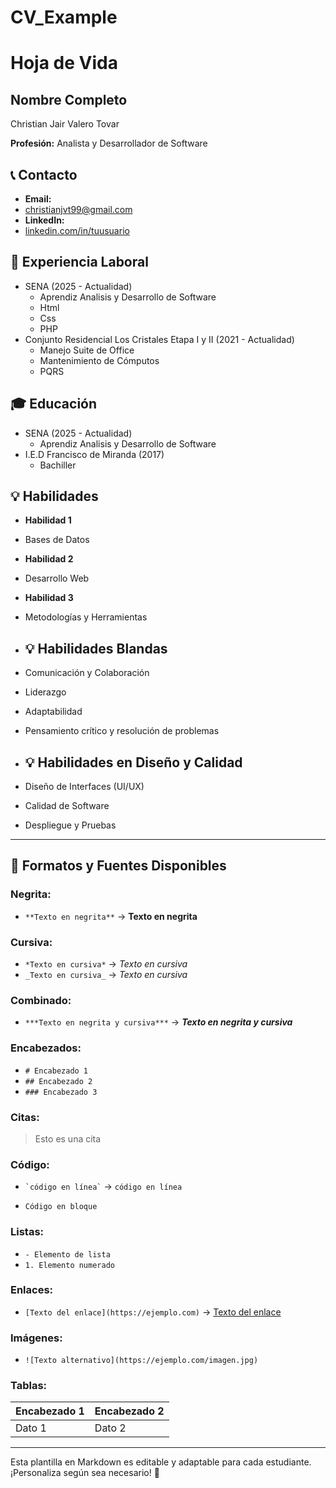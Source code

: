 # CV_Example
# Hoja de Vida

## Nombre Completo
Christian Jair Valero Tovar

**Profesión:**
Analista y Desarrollador de Software

## 📞 Contacto
- **Email:**
- christianjvt99@gmail.com 
- **LinkedIn:** 
- [linkedin.com/in/tuusuario](https://linkedin.com/in/tuusuario)

## 🏢 Experiencia Laboral
- SENA (2025 - Actualidad)
    - Aprendiz Analisis y Desarrollo de Software
    - Html
    - Css
    - PHP
- Conjunto Residencial Los Cristales Etapa I y II (2021 - Actualidad)
    - Manejo Suite de Office
    - Mantenimiento de Cómputos
    - PQRS 

## 🎓 Educación
- SENA (2025 - Actualidad)
    - Aprendiz Analisis y Desarrollo de Software
- I.E.D Francisco de Miranda (2017)
    - Bachiller

## 💡 Habilidades
- **Habilidad 1**
- Bases de Datos
- **Habilidad 2**
- Desarrollo Web
- **Habilidad 3**
- Metodologías y Herramientas

- ## 💡 Habilidades Blandas
- Comunicación y Colaboración
- Liderazgo
- Adaptabilidad
- Pensamiento crítico y resolución de problemas

- ## 💡 Habilidades en Diseño y Calidad
- Diseño de Interfaces (UI/UX)
- Calidad de Software
- Despliegue y Pruebas


---

## 🎨 Formatos y Fuentes Disponibles

### **Negrita:**
- `**Texto en negrita**` → **Texto en negrita**

### **Cursiva:**
- `*Texto en cursiva*` → *Texto en cursiva*
- `_Texto en cursiva_` → _Texto en cursiva_

### **Combinado:**
- `***Texto en negrita y cursiva***` → ***Texto en negrita y cursiva***

### **Encabezados:**
- `# Encabezado 1`
- `## Encabezado 2`
- `### Encabezado 3`

### **Citas:**
> Esto es una cita

### **Código:**
- `` `código en línea` `` → `código en línea`
- ```
  Código en bloque
  ```

### **Listas:**
- `- Elemento de lista`
- `1. Elemento numerado`

### **Enlaces:**
- `[Texto del enlace](https://ejemplo.com)` → [Texto del enlace](https://ejemplo.com)

### **Imágenes:**
- `![Texto alternativo](https://ejemplo.com/imagen.jpg)`

### **Tablas:**
| Encabezado 1 | Encabezado 2 |
|-------------|-------------|
| Dato 1     | Dato 2      |

---

Esta plantilla en Markdown es editable y adaptable para cada estudiante. ¡Personaliza según sea necesario! 🎯

